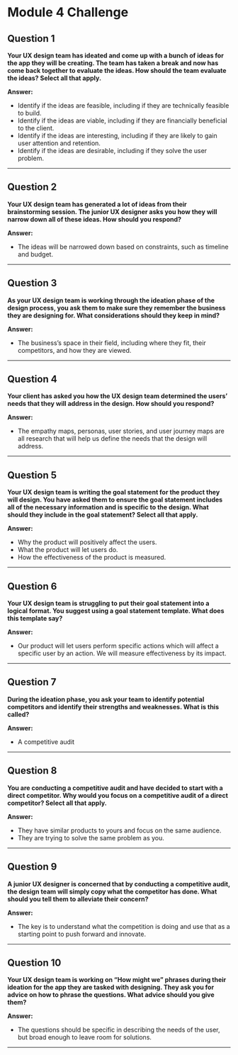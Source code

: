 # Module 4 Challenge

## Question 1
**Your UX design team has ideated and come up with a bunch of ideas for the app they will be creating. The team has taken a break and now has come back together to evaluate the ideas. How should the team evaluate the ideas? Select all that apply.**

**Answer:**  
- Identify if the ideas are feasible, including if they are technically feasible to build.  
- Identify if the ideas are viable, including if they are financially beneficial to the client.  
- Identify if the ideas are interesting, including if they are likely to gain user attention and retention.  
- Identify if the ideas are desirable, including if they solve the user problem.

---

## Question 2
**Your UX design team has generated a lot of ideas from their brainstorming session. The junior UX designer asks you how they will narrow down all of these ideas. How should you respond?**

**Answer:**  
- The ideas will be narrowed down based on constraints, such as timeline and budget.

---

## Question 3
**As your UX design team is working through the ideation phase of the design process, you ask them to make sure they remember the business they are designing for. What considerations should they keep in mind?**

**Answer:**  
- The business’s space in their field, including where they fit, their competitors, and how they are viewed.

---

## Question 4
**Your client has asked you how the UX design team determined the users’ needs that they will address in the design. How should you respond?**

**Answer:**  
- The empathy maps, personas, user stories, and user journey maps are all research that will help us define the needs that the design will address.

---

## Question 5
**Your UX design team is writing the goal statement for the product they will design. You have asked them to ensure the goal statement includes all of the necessary information and is specific to the design. What should they include in the goal statement? Select all that apply.**

**Answer:**  
- Why the product will positively affect the users.  
- What the product will let users do.  
- How the effectiveness of the product is measured.

---

## Question 6
**Your UX design team is struggling to put their goal statement into a logical format. You suggest using a goal statement template. What does this template say?**

**Answer:**  
- Our product will let users perform specific actions which will affect a specific user by an action. We will measure effectiveness by its impact.

---

## Question 7
**During the ideation phase, you ask your team to identify potential competitors and identify their strengths and weaknesses. What is this called?**

**Answer:**  
- A competitive audit

---

## Question 8
**You are conducting a competitive audit and have decided to start with a direct competitor. Why would you focus on a competitive audit of a direct competitor? Select all that apply.**

**Answer:**  
- They have similar products to yours and focus on the same audience.  
- They are trying to solve the same problem as you.

---

## Question 9
**A junior UX designer is concerned that by conducting a competitive audit, the design team will simply copy what the competitor has done. What should you tell them to alleviate their concern?**

**Answer:**  
- The key is to understand what the competition is doing and use that as a starting point to push forward and innovate.

---

## Question 10
**Your UX design team is working on “How might we” phrases during their ideation for the app they are tasked with designing. They ask you for advice on how to phrase the questions. What advice should you give them?**

**Answer:**  
- The questions should be specific in describing the needs of the user, but broad enough to leave room for solutions.

---
